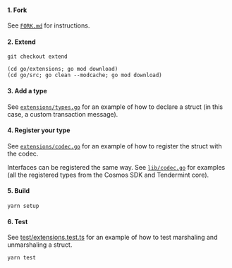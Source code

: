 #### 1. Fork

See [`FORK.md`](FORK.md) for instructions.

#### 2. Extend

```shell
git checkout extend

(cd go/extensions; go mod download)
(cd go/src; go clean --modcache; go mod download)
```

#### 3. Add a type

See [`extensions/types.go`](go/extensions/types.go) for an example of how to declare a struct (in this case, a custom transaction message). 

#### 4. Register your type

See [`extensions/codec.go`](go/extensions/codec.go) for an example of how to register the struct with the codec.

Interfaces can be registered the same way. See [`lib/codec.go`](go/lib/codec.go) for examples (all the registered types from the Cosmos SDK and Tendermint core).  

#### 5. Build

```shell
yarn setup
```

#### 6. Test

See [test/extensions.test.ts](test/extensions.test.ts) for an example of how to test marshaling and unmarshaling a struct.

```shell
yarn test
```
